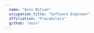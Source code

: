 ```yaml
---
  name: "Aviv Nitsan"
  occupation_title: "Software Engineer"
  affiliation: "Flocabulary"
  github: "aviv"
---
```

